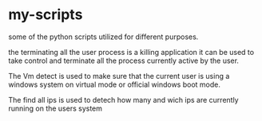 # my-scripts
some of the python scripts utilized for different purposes.

the terminating all the user process is a killing application
it can be used to take control and terminate all the process currently active by the user.

The Vm detect is used to make sure that the current user is using a windows system on virtual mode or official windows boot mode.

The find all ips is used to detech how many and wich ips are currently running on the users system
